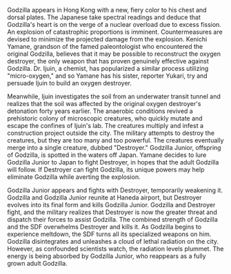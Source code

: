 Godzilla appears in Hong Kong with a new, fiery color to his chest and dorsal plates. The Japanese take spectral readings and deduce that Godzilla's heart is on the verge of a nuclear overload due to excess fission. An explosion of catastrophic proportions is imminent. Countermeasures are devised to minimize the projected damage from the explosion. Kenichi Yamane, grandson of the famed paleontologist who encountered the original Godzilla, believes that it may be possible to reconstruct the oxygen destroyer, the only weapon that has proven genuinely effective against Godzilla. Dr. Ijuin, a chemist, has popularized a similar process utilizing "micro-oxygen," and so Yamane has his sister, reporter Yukari, try and persuade Ijuin to build an oxygen destroyer.

Meanwhile, Ijuin investigates the soil from an underwater transit tunnel and realizes that the soil was affected by the original oxygen destroyer's detonation forty years earlier. The anaerobic conditions revived a prehistoric colony of microscopic creatures, who quickly mutate and escape the confines of Ijuin's lab. The creatures multiply and infest a construction project outside the city. The military attempts to destroy the creatures, but they are too many and too powerful. The creatures eventually merge into a single creature, dubbed "Destroyer." Godzilla Junior, offspring of Godzilla, is spotted in the waters off Japan. Yamane decides to lure Godzilla Junior to Japan to fight Destroyer, in hopes that the adult Godzilla will follow. If Destroyer can fight Godzilla, its unique powers may help eliminate Godzilla while averting the explosion.

Godzilla Junior appears and fights with Destroyer, temporarily weakening it. Godzilla and Godzilla Junior reunite at Haneda airport, but Destroyer evolves into its final form and kills Godzilla Junior. Godzilla and Destroyer fight, and the military realizes that Destroyer is now the greater threat and dispatch their forces to assist Godzilla. The combined strength of Godzilla and the SDF overwhelms Destroyer and kills it. As Godzilla begins to experience meltdown, the SDF turns all its specialized weapons on him. Godzilla disintegrates and unleashes a cloud of lethal radiation on the city. However, as confounded scientists watch, the radiation levels plummet. The energy is being absorbed by Godzilla Junior, who reappears as a fully grown adult Godzilla.